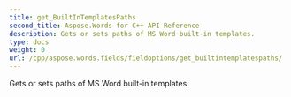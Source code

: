 ```yaml
---
title: get_BuiltInTemplatesPaths
second_title: Aspose.Words for C++ API Reference
description: Gets or sets paths of MS Word built-in templates. 
type: docs
weight: 0
url: /cpp/aspose.words.fields/fieldoptions/get_builtintemplatespaths/
---
```


Gets or sets paths of MS Word built-in templates. 

